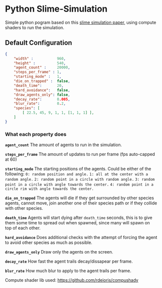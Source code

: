 # Python Slime-Simulation

Simple python pogram based on this [slime simulation paper](https://uwe-repository.worktribe.com/output/980579), using compute shaders to run the simulation.

##  Default Configuration

```json
{
    "width" :           960,
    "height" :          540,
    "agent_count" :     20000,
    "steps_per_frame" : 1,
    "starting_mode" :   1,
    "die_on_trapped" :  false,
    "death_time":       20,
    "hard_avoidance":   false,
    "draw_agents_only": false,
    "decay_rate":       0.005,
    "blur_rate":        0.2,
    "species": [
        [ 22.5, 45, 9, 1, 1, [1, 1, 1] ], 
    ]
}
```

### What each property does

**`agent_count`**
The amount of agents to run in the simulation.

**`steps_per_frame`**
The amount of updates to run per frame (fps auto-capped at 60)

**`starting_mode`**
The starting positions of the agents.
Could be either of the following:
`0: random position and angle.`
`1: all at the center with a random angle.`
`2: random point in a circle with random angle.`
`3: random point in a circle with angle towards the center.`
`4: random point in a circle rim with angle towards the center.`

**```die_on_trapped```**
The agents will die if they get surrounded by other species agents, cannot move, join another one of their species path or if they collide with other species.

**`death_time`**
Agents will start dying after `death_time` seconds, this is to give them some time to spread out when spawned, since many will spawn on top of each other.

**`hard_avoidance`**
Does additional checks with the attempt of forcing the agent to avoid other species as much as possible.

**`draw_agents_only`**
Draw only the agents on the screen.

**`decay_rate`**
How fast the agent trails decay/dissapear per frame.

**`blur_rate`**
How much blur to apply to the agent trails per frame.

Compute shader lib used: https://github.com/rdeioris/compushady

